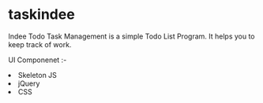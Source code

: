 # taskindee

Indee Todo Task Management is a simple Todo List Program. It helps you to keep track of work. 

<p> UI Componenet :- </p>
<li>Skeleton JS</li>
<li>jQuery</li>
<li>CSS</li>

